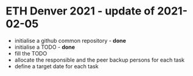 # ETH Denver 2021 - update of 2021-02-05
* initialise a github common repository - **done**
* initialise a TODO - **done**
* fill the TODO
* allocate the responsible and the peer backup persons for each task
* define a target date for each task
